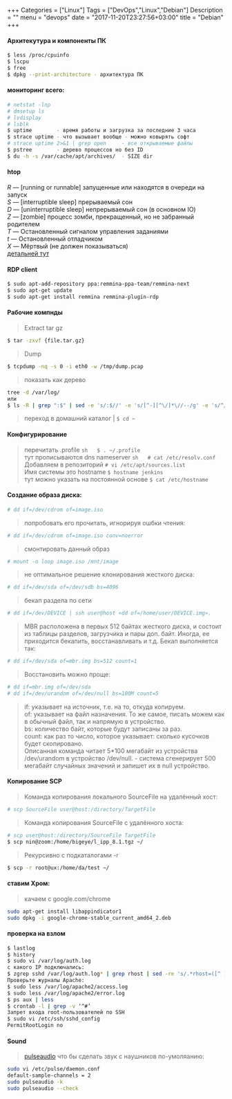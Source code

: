 +++
Categories = ["Linux"]
Tags = ["DevOps","Linux","Debian"]
Description = ""
menu = "devops"
date = "2017-11-20T23:27:56+03:00"
title = "Debian"
+++

#### Архитекутура и компоненты ПК
```bash
$ less /proc/cpuinfo 
$ lscpu
$ free 
$ dpkg --print-architecture - архитектура ПК
```

#### мониторинг всего:
```bash
# netstat -lnp 
# dmsetup ls 
# lvdisplay 
# lsblk
$ uptime        - время работы и загрузка за последние 3 часа
$ strace uptime - что вызывает вообще - можно ковырять софт
# strace uptime 2>&1 | grep open     - все открываемые файлы
$ pstree        - дерево процессов но без ID
$ du -h -s /var/cache/apt/archives/  - SIZE dir
```

#### htop
*R* — [running or runnable] запущенные или находятся в очереди на запуск <br>
*S* — [interruptible sleep] прерываемый сон <br>
*D* — [uninterruptible sleep] непрерываемый сон (в основном IO) <br>
*Z* — [zombie] процесс зомби, прекращенный, но не забранный родителем <br> 
*T* — Остановленный сигналом управления заданиями <br>
*t* — Остановленный отладчиком <br>
*X* — Мёртвый (не должен показываться) <br>
[детальней тут](https://habrahabr.ru/post/316806/)

#### RDP client
```bash
$ sudo apt-add-repository ppa:remmina-ppa-team/remmina-next 
$ sudo apt-get update 
$ sudo apt-get install remmina remmina-plugin-rdp 
```

#### Рабочие компнды
> Extract tar gz  
```bash
$ tar -zxvf {file.tar.gz}
```
> Dump  
```bash
$ tcpdump -nq -s 0 -i eth0 -w /tmp/dump.pcap
``` 
> показать как дерево  
```bash
tree -d /var/log/
или  
$ ls -R | grep ":$" | sed -e 's/:$//' -e 's/[^-][^\/]*\//--/g' -e 's/^/   /' -e 's/-/|/'
```
> переход в домашний каталог | ```$ cd ~``` <br>

#### Конфигурирование 
> перечитать .profile ```sh   $ . ~/.profile ``` <br>
> тут прописываются dns nameserver ```sh   # cat /etc/resolv.conf ``` <br>
> Добавляем в репозиторий ```# vi /etc/apt/sources.list ``` <br>
> Имя системы это hostname 	```$ hostname jenkins``` <br>
> тут можно указать на постоянной основе ```$ cat /etc/hostname ``` <br>

#### Создание образа диска:
> 
```bash
# dd if=/dev/cdrom of=image.iso
```
> попробовать его прочитать, игнорируя ошбки чтения:
```bash
# dd if=/dev/cdrom of=image.iso conv=noerror
```
> смонтировать данный образ
```bash
# mount -o loop image.iso /mnt/image
```
> 	
> не оптимальное решение клонирования жесткого диска:
```bash
# dd if=/dev/sda of=/dev/sdb bs=4096
```
>
>	бекап раздела по сети<br>
```bash
# dd if=/dev/DEVICE | ssh user@host «dd of=/home/user/DEVICE.img».
```
>
> MBR расположена в первых 512 байтах жесткого диска, и состоит из таблицы разделов, загрузчика и пары доп. байт. Иногда, ее приходится бекапить, восстанавливать и т.д. Бекап выполняется так:<br>
```bash
# dd if=/dev/sda of=mbr.img bs=512 count=1
```
> Восстановить можно проще:<br>
```bash
# dd if=mbr.img of=/dev/sda
# dd if=/dev/urandom of=/dev/null bs=100M count=5
```
> if: 	указывает на источник, т.е. на то, откуда копируем.<br> 
> of: 	указывает на файл назначения. То же самое, писать можем как в обычный файл, так и напрямую в устройство.<br>
> bs: 	количество байт, которые будут записаны за раз.<br> 
> count: 	как раз то число, которое указывает: сколько кусочков будет скопировано.<br>
> Описанная команда читает 5*100 мегабайт из устройства /dev/urandom в устройство /dev/null. - система сгенерирует 500 мегабайт случайных значений и запишет их в null устройство.<br>

#### Копирование SCP
> Команда копирования локального SourceFile на удалённый хост:
```bash
# scp SourceFile user@host:/directory/TargetFile
```
> Команда копирования SourceFile с удалённого хоста:
```bash
# scp user@host:/directory/SourceFile TargetFile
$ scp nin@zoom:/home/bigeye/l_ipp_8.1.tgz ~/
```
> Рекурсивно с подкаталогами -r
```bash
$ scp -r root@ux:/home/da/test ~/ 
```

#### ставим Хром:
> качаем с google.com/chrome
```bash
sudo apt-get install libappindicator1
sudo dpkg -i google-chrome-stable_current_amd64_2.deb
```

#### проверка на взлом
> 
```bash
$ lastlog
$ history
$ sudo vi /var/log/auth.log
с какого IP подключались:
$ zgrep sshd /var/log/auth.log* | grep rhost | sed -re 's/.*rhost=([^ ]+).*/\1/' | sort –u
Проверьте журналы Apache:
$ sudo less /var/log/apache2/access.log
$ sudo less /var/log/apache2/error.log
$ ps aux | less
$ crontab -l | grep -v ‘^#’
Запрет входа root-пользователей по SSH
$ sudo vi /etc/ssh/sshd_config
PermitRootLogin no
```

#### Sound
> [pulseaudio](https://wiki.archlinux.org/index.php/PulseAudio/Examples_%28%D0%A0%D1%83%D1%81%D1%81%D0%BA%D0%B8%D0%B9%29)
> что бы сделать звук с наушников по-умоляанию:
```bash
sudo vi /etc/pulse/daemon.conf
default-sample-channels = 2
sudo pulseaudio -k
sudo pulseaudio --check
```